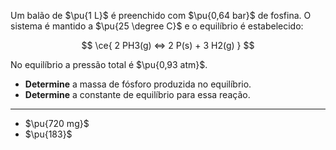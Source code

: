 Um balão de $\pu{1 L}$ é preenchido com $\pu{0,64 bar}$ de fosfina. O sistema é mantido a $\pu{25 \degree C}$ e o equilíbrio é estabelecido:

$$
\ce{ 2 PH3(g) <=> 2 P(s) + 3 H2(g) }
$$

No equilíbrio a pressão total é $\pu{0,93 atm}$.

- **Determine** a massa de fósforo produzida no equilíbrio.
- **Determine** a constante de equilíbrio para essa reação.

---

- $\pu{720 mg}$
- $\pu{183}$

